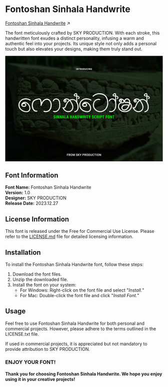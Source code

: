 # Fontoshan Sinhala Handwrite

[Fontoshan Sinhala Handwrite](https://github.com/skyprolk/Fontoshan-Sinhala-Handwrite/releases/latest) ↗️

The font meticulously crafted by SKY PRODUCTION. With each stroke, this handwritten font exudes a distinct personality, infusing a warm and authentic feel into your projects. Its unique style not only adds a personal touch but also elevates your designs, making them truly stand out.

![Fontoshan-Sinhala-Handwrite-Preview](https://github.com/skyprolk/Fontoshan-Sinhala-Handwrite/blob/main/preview/Fontoshan%20Sinhala%20Handwrite%20Preview.jpg)

## Font Information

**Font Name:** Fontoshan Sinhala Handwrite <br/>
**Version:** 1.0 <br/>
**Designer:** SKY PRODUCTION <br/>
**Release Date:** 2023.12.27 <br/>

## License Information

This font is released under the Free for Commercial Use License. Please refer to the [LICENSE.md](https://github.com/skyprolk/Fontoshan-Sinhala-Handwrite/blob/main/LICENSE.md) file for detailed licensing information.

## Installation

To install the Fontoshan Sinhala Handwrite font, follow these steps:

1. Download the font files.
2. Unzip the downloaded file.
3. Install the font on your system:
   - For Windows: Right-click on the font file and select "_Install._"
   - For Mac: Double-click the font file and click "_Install Font._"

## Usage

Feel free to use Fontoshan Sinhala Handwrite for both personal and commercial projects. However, please adhere to the terms outlined in the LICENSE.txt file.

If used in commercial projects, it is appreciated but not mandatory to provide attribution to SKY PRODUCTION.

### ENJOY YOUR FONT!
#### Thank you for choosing Fontoshan Sinhala Handwrite. We hope you enjoy using it in your creative projects!
